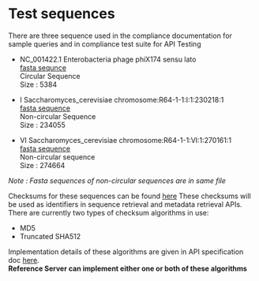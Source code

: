 # Test sequences

There are three sequence used in the compliance documentation for sample queries and in compliance test suite for API Testing

 * NC_001422.1 Enterobacteria phage phiX174 sensu lato  
    [fasta sequnce](./circular.faa)  
    Circular Sequence  
    Size : 5384

 * I Saccharomyces_cerevisiae chromosome:R64-1-1:I:1:230218:1  
    [fasta sequence](./samples.faa)  
    Non-circular Sequence  
    Size : 234055

 * VI Saccharomyces_cerevisiae chromosome:R64-1-1:VI:1:270161:1  
    [fasta sequence](./samples.faa)  
    Non-circular sequence  
    Size : 274664


_Note : Fasta sequences of non-circular sequences are in same file_

Checksums for these sequences can be found [here](./checksums.txt)
These checksums will be used as identifiers in sequence retrieval and metadata retrieval APIs. There are currently two types of checksum algorithms in use:
 * MD5
 * Truncated SHA512

Implementation details of these algorithms are given in API specification doc [here](https://docs.google.com/document/d/1q2ZE9YewJTpaqQg82Nrz_jVy8KsDpKoG1T8RvCAAsbI/edit#heading=h.h66j2ox4ydtw).  
**Reference Server can implement either one or both of these algorithms**
